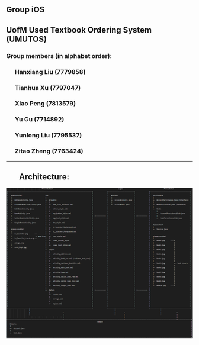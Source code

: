 ## Group iOS
## UofM Used Textbook Ordering System (UMUTOS)
### Group members (in alphabet order):
### &nbsp;&nbsp;&nbsp;&nbsp;&nbsp;&nbsp;Hanxiang Liu (7779858)
### &nbsp;&nbsp;&nbsp;&nbsp;&nbsp;&nbsp;Tianhua Xu (7797047)
### &nbsp;&nbsp;&nbsp;&nbsp;&nbsp;&nbsp;Xiao Peng (7813579)
### &nbsp;&nbsp;&nbsp;&nbsp;&nbsp;&nbsp;Yu Gu (7714892)
### &nbsp;&nbsp;&nbsp;&nbsp;&nbsp;&nbsp;Yunlong Liu (7795537)
### &nbsp;&nbsp;&nbsp;&nbsp;&nbsp;&nbsp;Zitao Zheng (7763424)
---
## &nbsp;&nbsp;&nbsp;&nbsp;&nbsp;&nbsp; Architecture:
![alt text](/architecture.png "Architecture")